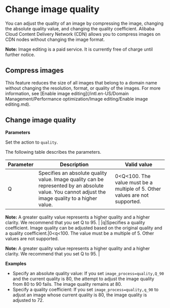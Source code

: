 # Change image quality

You can adjust the quality of an image by compressing the image, changing the absolute quality value, and changing the quality coefficient. Alibaba Cloud Content Delivery Network \(CDN\) allows you to compress images on CDN nodes without changing the image format.

**Note:** Image editing is a paid service. It is currently free of charge until further notice.

## Compress images

This feature reduces the size of all images that belong to a domain name without changing the resolution, format, or quality of the images. For more information, see [Enable image editing](/intl.en-US/Domain Management/Performance optimization/Image editing/Enable image editing.md).

## Change image quality

**Parameters**

Set the action to `quality`.

The following table describes the parameters.

|Parameter|Description|Valid value|
|---------|-----------|-----------|
|Q|Specifies an absolute quality value. Image quality can be represented by an absolute value. You cannot adjust the image quality to a higher value.|0<Q<100. The value must be a multiple of 5. Other values are not supported.

**Note:** A greater quality value represents a higher quality and a higher clarity. We recommend that you set Q to 95. |
|q|Specifies a quality coefficient. Image quality can be adjusted based on the original quality and a quality coefficient.|0<q<100. The value must be a multiple of 5. Other values are not supported.

**Note:** A greater quality value represents a higher quality and a higher clarity. We recommend that you set Q to 95. |

**Examples**

-   Specify an absolute quality value: If you set `image_process=quality,Q_90` and the current quality is 80, the attempt to adjust the image quality from 80 to 90 fails. The image quality remains at 80.
-   Specify a quality coefficient: If you set `image_process=quality,q_90` to adjust an image whose current quality is 80, the image quality is adjusted to 72.

